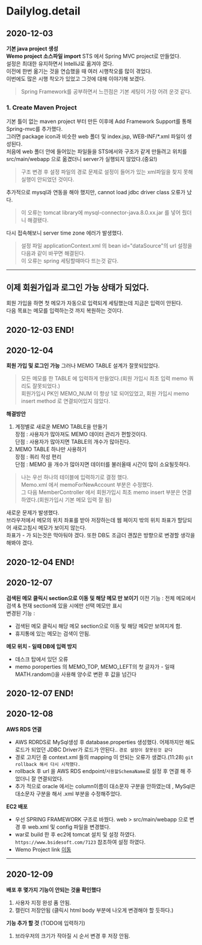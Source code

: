 # Dailylog.detail

## 2020-12-03
**기본 java project 생성**<br>
**Wemo project 소스파일 import**
STS 에서 Spring MVC project로 만들었다.<br>
설정은 최대한 유지하면서 IntelliJ로 옮겨야 겠다.<br>
이전에 한번 옮기는 것을 연습했을 때 여러 시행착오를 많이 겪었다.<br>
이번에도 많은 시행 착오가 있었고 그것에 대해 이야기해 보겠다.<br>
> Spring Framework를 공부하면서 느낀점은 기본 세팅이 가장 어려 운것 같다.

### 1. Create Maven Project
 기본 틀이 없는 maven project 부터 만든 이후에 Add Framework Support를 통해 Spring-mvc를 추가했다.<br>
 그러면 package icon과 비슷한 web 폴더 및 index.jsp, WEB-INF/*.xml 파일이 생성된다.<br>
 처음에 web 폴더 안에 들어있는 파일들을 STS에서와 구조가 같게 만들려고 위치를 src/main/webapp 으로 옮겼더니 server가 실행되지 않았다.(중요!)<br>
> 구조 변경 후 설정 파일의 경로 문제로 설정이 들어가 있는 xml파일을 찾지 못해 실행이 안되었던 것이다.

 추가적으로 mysql과 연동을 해야 했지만, cannot load jdbc driver class 오류가 났다.
> 이 오류는 tomcat library에 mysql-connector-java.8.0.xx.jar 를 넣어 줬더니 해결됐다.

 다시 접속해보니 server time zone 에러가 발생했다.
> 설정 파일 applicationContext.xml 의 bean id="dataSource"의 url 설정을 다음과 같이 바꾸면 해결된다.
> <property value="jdbc:mysql://127.0.0.1:3306/wemo_data?serverTimezone=Asia/Seoul" name="url"/>
> <br> 이 오류는 spring 세팅할때마다 뜨는것 같다.
---------------

## 이제 회원가입과 로그인 가능 상태가 되었다.
회원 가입을 하면 첫 메모가 자동으로 입력되게 세팅했는데 지금은 입력이 안된다.<br>
다음 목표는 메모를 입력하는것 까지 복원하는 것이다.

2020-12-03 END!
---------------

## 2020-12-04
**회원 가입 및 로그인 가능**
 그러나 MEMO TABLE 설계가 잘못되있었다.
> 모든 메모를 한 TABLE 에 입력하게 만들었다.(회원 가입시 최초 입력 memo 쿼리도 잘못되었다.)<br>
> 회원가입시 PK인 MEMO_NUM 이 항상 1로 되어있었고, 회원 가입시 memo insert method 로 연결되어있지 않았다.
 

 **해결방안**
 1. 계정별로 새로운 MEMO TABLE을 만들기 <br>
 장점 : 사용자가 많아져도 MEMO 데이터 관리가 편할것이다.<br>
 단점 : 사용자가 많아지면 TABLE의 개수가 많아진다.<br>
 2. MEMO TABLE 하나만 사용하기<br>
 장점 : 쿼리 작성 편리<br>
 단점 : MEMO 을 개수가 많아지면 데이터를 불러올때 시간이 많이 소요될듯하다.<br>
> 나는 우선 하나의 테이블에 입력하기로 결정 했다.<br>
> Memo.xml 에서 memoForNewAccount 부분은 수정했다.<br>
> 그 다음 MemberController 에서 회원가입시 최초 memo insert 부분은 연결하였다.(회원가입시 기본 메모 입력 잘 됨)<br>

새로운 문제가 발생했다.<br>
브라우저에서 메모의 위치 좌표를 받아 저장하는데 웹 페이지 밖의 위치 좌표가 할당되어 새로고침시 메모가 보이지 않는다.<br>
좌표가 - 가 되는것은 막아둬야 겠다. 또한 DB도 조금더 괜찮은 방향으로 변경할 생각을 해봐야 겠다.

2020-12-04 END!
-------------

## 2020-12-07
**검색된 메모 클릭시 section으로 이동 및 해당 메모 만 보이기**
이전 기능 : 전체 메모에서 검색 & 현재 section에 있을 시에만 선택 메모만 표시<br>
변경된 기능 : 
 * 검색된 메모 클릭시 해당 메모 section으로 이동 및 해당 메모만 보여지게 함.
 * 휴지통에 있는 메모는 검색이 안됨.

**메모 위치 - 일때 DB에 입력 방지**
 * 데스크 탑에서 있던 오류
 * memo poroperties 의 MEMO_TOP, MEMO_LEFT의 첫 글자가 - 일때 
   MATH.random()을 사용해 양수로 변환 후 값을 넘긴다


2020-12-07 END!
----------------
## 2020-12-08
**AWS RDS 연결**
 * AWS RDRDS로 MySql생성 후 database.properties 생성했다. 어제까지만 해도 로드가 되었던 JDBC Driver가 로드가 안된다..
 `경로 설정이 잘못된것 같다`
 * 경로 고치던 중 context.xml 들의 mapping 이 안되는 오류가 생겼다.(11:28)
 `git rollback 해서 다시 시작했다.`
 * rollback 후 url 을 AWS RDS endpoint/`사용할SchemaName`로 설정 후 연결 해 주었더니 잘 연결되었다.
 * 추가 적으로 oracle 에서는 column이름이 대소문자 구분을 안하였는데 , MySql은 대소문자 구분을 해서 .xml 부분을 수정해주었다.
 
**EC2 배포**
 * 우선 SPRING FRAMEWORK 구조로 바꿨다. web > src/main/webapp 으로 변경 후 web.xml 및 config 파일을 변경했다.
 * war로 build 한 후 ec2에 tomcat 설치 및 설정 하였다. `https://www.bsidesoft.com/7123` 참조하여 설정 하였다.
 * Wemo Project link [이동](http://52.79.214.36:8080/wemo/)
 
 -------------
 
 ## 2020-12-09
 **배포 후 몇가지 기능이 안되는 것을 확인했다**
 1. 사용자 지정 완성 품 안됨.
 2. 캘린더 저장안됨 (클릭시 html body 부분에 나오게 변경해야 할 듯하다.)<br>
 
 **기능 추가 할 것** (TODO에 입력하기)
 1. 브라우저의 크기가 작아질 시 순서 변경 후 저장 안됨.
 

 
